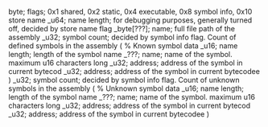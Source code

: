 byte;           flags;          0x1 shared, 0x2 static, 0x4 executable, 0x8 symbol info, 0x10 store name
_u64;           name length;    for debugging purposes, generally turned off, decided by store name flag
_byte[???];     name;           full file path of the assembly
_u32;           symbol count;   decided by symbol info flag. Count of defined symbols in the assembly
(
    % Known symbol data
    _u16;       name length;    length of the symbol name
    _???;       name;           name of the symbol. maximum u16 characters long
    _u32;       address;        address of the symbol in current bytecod    _u32;       address;        address of the symbol in current bytecodee
)
_u32;           symbol count;   decided by symbol info flag. Count of unknown symbols in the assembly
(
    % Unknown symbol data
    _u16;       name length;    length of the symbol name
    _???;       name;           name of the symbol. maximum u16 characters long
    _u32;       address;        address of the symbol in current bytecod    _u32;       address;        address of the symbol in current bytecodee
)
